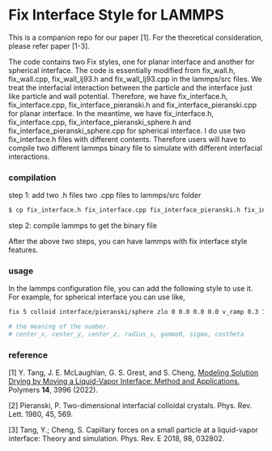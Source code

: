 # Fix Interface Style for LAMMPS

This is a companion repo for our paper [1].  For the theoretical consideration, please refer paper [1-3]. 



The code contains two Fix styles, one for planar interface and another for spherical interface. The code is essentially modified from fix_wall.h, fix_wall.cpp, fix_wall_lj93.h and fix_wall_lj93.cpp in the lammps/src files. We treat the interfacial interaction between the particle and the interface just like particle and wall potential. Therefore, we have fix_interface.h,  fix_interface.cpp, fix_interface_pieranski.h and fix_interface_pieranski.cpp for planar interface. In the meantime, we have fix_interface.h,  fix_interface.cpp, fix_interface_pieranski_sphere.h and fix_interface_pieranski_sphere.cpp for spherical interface. I do use two fix_interface.h files with different contents. Therefore users will have to compile two different lammps binary file to simulate with different interfacial interactions. 

### compilation

step 1: add two .h files two .cpp files to lammps/src folder

```bash
$ cp fix_interface.h fix_interface.cpp fix_interface_pieranski.h fix_interface_pieranski.cpp folder_to_lammps_
```

step 2: compile lammps to get the binary  file

After the above two steps, you can have lammps with fix interface style features.

### usage

In the lammps configuration file, you can add the following style to use it. For example, for spherical interface you can use like,

```bash
fix 5 colloid interface/pieranski/sphere zlo 0 0.0 0.0 0.0 v_ramp 0.3 10.0 1.0 units box

# the meaning of the number.
# center_x, center_y, center_z, radius_s, gamma0, sigma, costheta
```

### reference

[1] Y. Tang, J. E. McLaughlan, G. S. Grest, and S. Cheng, [Modeling Solution Drying by Moving a Liquid-Vapor Interface: Method and Applications](https://yanfeit.github.io/publications/tang2022Polymers.pdf), Polymers **14**, 3996 (2022).

[2] Pieranski, P. Two-dimensional interfacial colloidal crystals. Phys. Rev. Lett. 1980, 45, 569. 

[3] Tang, Y.; Cheng, S. Capillary forces on a small particle at a liquid-vapor interface: Theory and simulation. Phys. Rev. E 2018, 98, 032802.

